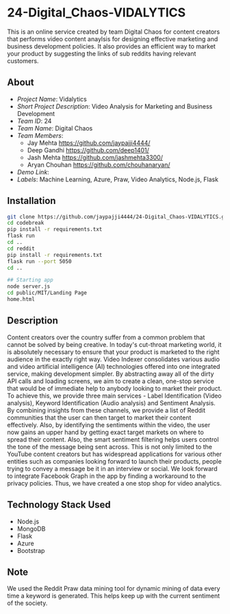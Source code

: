 # 24-Digital_Chaos-VIDALYTICS

This is an online service created by team Digital Chaos for content creators that performs video content anaylsis for designing effective marketing and business development policies. It also provides an efficient way to market your product by suggesting the links of sub reddits having relevant customers. 

## About

- *Project Name*: Vidalytics
- *Short Project Description*: Video Analysis for Marketing and Business Development 
- *Team ID*: 24
- *Team Name*: Digital Chaos
- *Team Members*:
	 - Jay Mehta https://github.com/jaypajji4444/
	 - Deep Gandhi https://github.com/deep1401/
	 - Jash Mehta https://github.com/jashmehta3300/
	 - Aryan Chouhan https://github.com/chouhanaryan/
- *Demo Link*: 
- *Labels*: Machine Learning, Azure, Praw, Video Analytics, Node.js, Flask 

## Installation

```bash
git clone https://github.com/jaypajji4444/24-Digital_Chaos-VIDALYTICS.git
cd codebreak
pip install -r requirements.txt
flask run
cd ..
cd reddit
pip install -r requirements.txt
flask run --port 5050
cd ..

## Starting app
node server.js
cd public/MIT/Landing Page
home.html
```

## Description

Content creators over the country suffer from a common problem that cannot be solved by being creative. In today's cut-throat marketing world, it is absolutely necessary to ensure that your product is marketed to the right audience in the exactly right way. Video Indexer consolidates various audio and video artificial intelligence (AI) technologies offered into one integrated service, making development simpler. By abstracting away all of the dirty API calls and loading screens, we aim to create a clean, one-stop service that would be of immediate help to anybody looking to market their product. To achieve this, we provide three main services - Label Identification (Video analysis), Keyword Identification (Audio analysis) and Sentiment Analysis. By combining insights from these channels, we provide a list of Reddit communities that the user can then target to market their content effectively. Also, by identifying the sentiments within the video, the user now gains an upper hand by getting exact target markets on where to spread their content. Also, the smart sentiment filtering helps users control the tone of the message being sent across. This is not only limited to the YouTube content creators but has widespread applications for various other entities such as companies looking forward to launch their products, people trying to convey a message be it in an interview or social. We look forward to integrate Facebook Graph in the app by finding a workaround to the privacy policies. Thus, we have created a one stop shop for video analytics.

## Technology Stack Used
- Node.js
- MongoDB
- Flask
- Azure
- Bootstrap

## Note
We used the Reddit Praw data mining tool for dynamic mining of data every time a keyword is generated. This helps keep up with the current sentiment of the society. 
